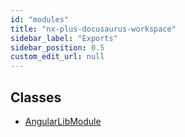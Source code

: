 ```yaml
---
id: "modules"
title: "nx-plus-docusaurus-workspace"
sidebar_label: "Exports"
sidebar_position: 0.5
custom_edit_url: null
---
```


## Classes

- [AngularLibModule](classes/angularlibmodule.md)
